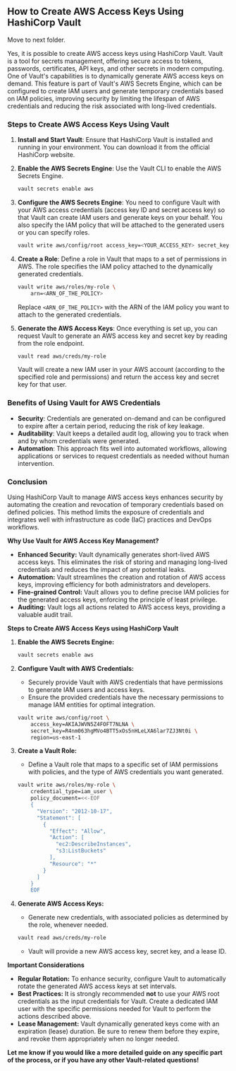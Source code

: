 ## How to Create AWS Access Keys Using HashiCorp Vault

Move to next folder.

Yes, it is possible to create AWS access keys using HashiCorp Vault. Vault is a tool for secrets management, offering secure access to tokens, passwords, certificates, API keys, and other secrets in modern computing. One of Vault's capabilities is to dynamically generate AWS access keys on demand. This feature is part of Vault's AWS Secrets Engine, which can be configured to create IAM users and generate temporary credentials based on IAM policies, improving security by limiting the lifespan of AWS credentials and reducing the risk associated with long-lived credentials.

### Steps to Create AWS Access Keys Using Vault

1. **Install and Start Vault**: Ensure that HashiCorp Vault is installed and running in your environment. You can download it from the official HashiCorp website.

2. **Enable the AWS Secrets Engine**: Use the Vault CLI to enable the AWS Secrets Engine.

   ```sh
   vault secrets enable aws
   ```

3. **Configure the AWS Secrets Engine**: You need to configure Vault with your AWS access credentials (access key ID and secret access key) so that Vault can create IAM users and generate keys on your behalf. You also specify the IAM policy that will be attached to the generated users or you can specify roles.

   ```sh
   vault write aws/config/root access_key=<YOUR_ACCESS_KEY> secret_key=<YOUR_SECRET_KEY> region=<AWS_REGION>
   ```

4. **Create a Role**: Define a role in Vault that maps to a set of permissions in AWS. The role specifies the IAM policy attached to the dynamically generated credentials.

   ```sh
   vault write aws/roles/my-role \
       arn=<ARN_OF_THE_POLICY>
   ```

   Replace `<ARN_OF_THE_POLICY>` with the ARN of the IAM policy you want to attach to the generated credentials.

5. **Generate the AWS Access Keys**: Once everything is set up, you can request Vault to generate an AWS access key and secret key by reading from the role endpoint.

   ```sh
   vault read aws/creds/my-role
   ```

   Vault will create a new IAM user in your AWS account (according to the specified role and permissions) and return the access key and secret key for that user.

### Benefits of Using Vault for AWS Credentials

- **Security**: Credentials are generated on-demand and can be configured to expire after a certain period, reducing the risk of key leakage.
- **Auditability**: Vault keeps a detailed audit log, allowing you to track when and by whom credentials were generated.
- **Automation**: This approach fits well into automated workflows, allowing applications or services to request credentials as needed without human intervention.

### Conclusion

Using HashiCorp Vault to manage AWS access keys enhances security by automating the creation and revocation of temporary credentials based on defined policies. This method limits the exposure of credentials and integrates well with infrastructure as code (IaC) practices and DevOps workflows.

**Why Use Vault for AWS Access Key Management?**

- **Enhanced Security:** Vault dynamically generates short-lived AWS access keys. This eliminates the risk of storing and managing long-lived credentials and reduces the impact of any potential leaks.
- **Automation:** Vault streamlines the creation and rotation of AWS access keys, improving efficiency for both administrators and developers.
- **Fine-grained Control:** Vault allows you to define precise IAM policies for the generated access keys, enforcing the principle of least privilege.
- **Auditing:** Vault logs all actions related to AWS access keys, providing a valuable audit trail.

**Steps to Create AWS Access Keys using HashiCorp Vault**

1. **Enable the AWS Secrets Engine:**

   ```bash
   vault secrets enable aws
   ```

2. **Configure Vault with AWS Credentials:**

   - Securely provide Vault with AWS credentials that have permissions to generate IAM users and access keys.
   - Ensure the provided credentials have the necessary permissions to manage IAM entities for optimal integration.

   ```bash
   vault write aws/config/root \
       access_key=AKIAJWVN5Z4FOFT7NLNA \
       secret_key=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 \
       region=us-east-1
   ```

3. **Create a Vault Role:**

   - Define a Vault role that maps to a specific set of IAM permissions with policies, and the type of AWS credentials you want generated.

   ```bash
   vault write aws/roles/my-role \
       credential_type=iam_user \
       policy_document=<<-EOF
       {
         "Version": "2012-10-17",
         "Statement": [
           {
             "Effect": "Allow",
             "Action": [
               "ec2:DescribeInstances",
               "s3:ListBuckets"
             ],
             "Resource": "*"
           }
         ]
       }
       EOF
   ```

4. **Generate AWS Access Keys:**
   - Generate new credentials, with associated policies as determined by the role, whenever needed.
   ```bash
   vault read aws/creds/my-role
   ```
   - Vault will provide a new AWS access key, secret key, and a lease ID.

**Important Considerations**

- **Regular Rotation:** To enhance security, configure Vault to automatically rotate the generated AWS access keys at set intervals.
- **Best Practices:** It is strongly recommended **not** to use your AWS root credentials as the input credentials for Vault. Create a dedicated IAM user with the specific permissions needed for Vault to perform the actions described above.
- **Lease Management:** Vault dynamically generated keys come with an expiration (lease) duration. Be sure to renew them before they expire, and revoke them appropriately when no longer needed.

**Let me know if you would like a more detailed guide on any specific part of the process, or if you have any other Vault-related questions!**
